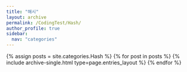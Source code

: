 ```yaml
---
title: "해시"
layout: archive
permalink: /CodingTest/Hash/
author_profile: true
sidebar:
  nav: "categories"
---
```


{% assign posts = site.categories.Hash %}
{% for post in posts %} {% include archive-single.html type=page.entries_layout %} {% endfor %}
